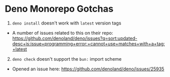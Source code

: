 # Deno Monorepo Gotchas

1. `deno install` doesn't work with `latest` version tags

- A number of issues related to this on their repo:
  https://github.com/denoland/deno/issues?q=sort:updated-desc+is:issue+programming+error:+cannot+use+matches+with+a+tag:+latest

2. `deno check` doesn't support the `bun:` import scheme

- Opened an issue here: https://github.com/denoland/deno/issues/25935

